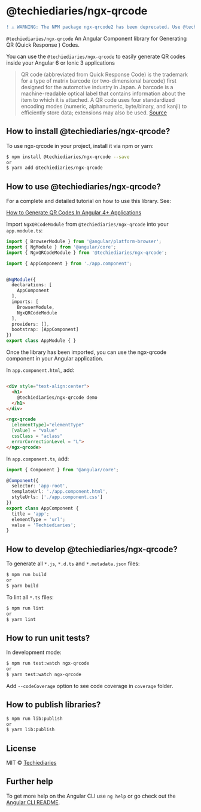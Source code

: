 # @techiediaries/ngx-qrcode

```diff
! ⚠️ WARNING: The NPM package ngx-qrcode2 has been deprecated. Use @techiediaries/ngx-qrcode instead.
```

`@techiediaries/ngx-qrcode` An Angular Component library for Generating QR (Quick Response ) Codes.

You can use the `@techiediaries/ngx-qrcode` to easily generate QR codes inside your Angular 6 or Ionic 3 applications 

>QR code (abbreviated from Quick Response Code) is the trademark for a type of matrix barcode (or two-dimensional barcode) first designed for the automotive industry in Japan. A barcode is a machine-readable optical label that contains information about the item to which it is attached. A QR code uses four standardized encoding modes (numeric, alphanumeric, byte/binary, and kanji) to efficiently store data; extensions may also be used. [Source](https://en.wikipedia.org/wiki/QR_code)

## How to install @techiediaries/ngx-qrcode?

To use ngx-qrcode in your project, install it via npm or yarn:

```bash
$ npm install @techiediaries/ngx-qrcode --save
or
$ yarn add @techiediaries/ngx-qrcode
```

## How to use @techiediaries/ngx-qrcode?

For a complete and detailed tutorial on how to use this library. See:

[How to Generate QR Codes In Angular 4+ Applications ](https://www.techiediaries.com/generate-qrcodes-angular)


Import `NgxQRCodeModule` from `@techiediaries/ngx-qrcode`  into your `app.module.ts`:

```ts
import { BrowserModule } from '@angular/platform-browser';
import { NgModule } from '@angular/core';
import { NgxQRCodeModule } from '@techiediaries/ngx-qrcode';

import { AppComponent } from './app.component';


@NgModule({
  declarations: [
    AppComponent
  ],
  imports: [
    BrowserModule,
    NgxQRCodeModule
  ],
  providers: [],
  bootstrap: [AppComponent]
})
export class AppModule { }
```


Once the library has been imported, you can use the ngx-qrcode component in your Angular application.

In `app.component.html`, add:
```html

<div style="text-align:center">
  <h1>
    @techiediaries/ngx-qrcode demo 
  </h1>
</div>

<ngx-qrcode 
  [elementType]="elementType" 
  [value] = "value"
  cssClass = "aclass"
  errorCorrectionLevel = "L">
</ngx-qrcode>

```
In `app.component.ts`, add:

```ts
import { Component } from '@angular/core';

@Component({
  selector: 'app-root',
  templateUrl: './app.component.html',
  styleUrls: ['./app.component.css']
})
export class AppComponent {
  title = 'app';
  elementType = 'url';
  value = 'Techiediaries';
}
```


## How to develop @techiediaries/ngx-qrcode?

To generate all `*.js`, `*.d.ts` and `*.metadata.json` files:

```bash
$ npm run build
or
$ yarn build

```

To lint all `*.ts` files:

```bash
$ npm run lint
or
$ yarn lint
```

## How to run unit tests?

In development mode:

```bash
$ npm run test:watch ngx-qrcode
or
$ yarn test:watch ngx-qrcode
```
Add `--codeCoverage` option to see code coverage in `coverage` folder.

## How to publish libraries?

```bash
$ npm run lib:publish
or
$ yarn lib:publish
```

## License

MIT © [Techiediaries](mailto:techiediaries9@gmail.com)


## Further help

To get more help on the Angular CLI use `ng help` or go check out the [Angular CLI README](https://github.com/angular/angular-cli/blob/master/README.md).
